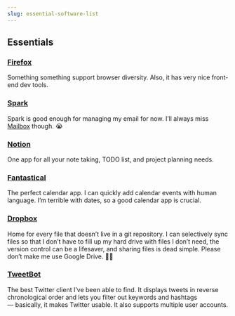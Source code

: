 ```yaml
---
slug: essential-software-list
---
```


## Essentials

### [Firefox](https://firefox.com/)
Something something support browser diversity. Also, it has very nice front-end dev tools.

### [Spark](https://sparkmailapp.com/)
Spark is good enough for managing my email for now. I’ll always miss [Mailbox](https://www.theverge.com/2015/12/8/9873268/why-dropbox-mailbox-shutdown) though. 😭

### [Notion](https://notion.so)
One app for all your note taking, TODO list, and project planning needs.

### [Fantastical](https://flexibits.com/fantastical)
The perfect calendar app. I can quickly add calendar events with human language. I’m terrible with dates, so a good calendar app is crucial.

### [Dropbox](https://www.dropbox.com)
Home for every file that doesn’t live in a git repository. I can selectively sync files so that I don’t have to fill up my hard drive with files I don’t need, the version control can be a lifesaver, and sharing files is dead simple. Please don’t make me use Google Drive. 🙅‍♀️

### [TweetBot](https://tapbots.com/tweetbot/mac/)
The best Twitter client I’ve been able to find. It displays tweets in reverse chronological order and lets you filter out keywords and hashtags — basically, it makes Twitter usable. It also supports multiple user accounts.